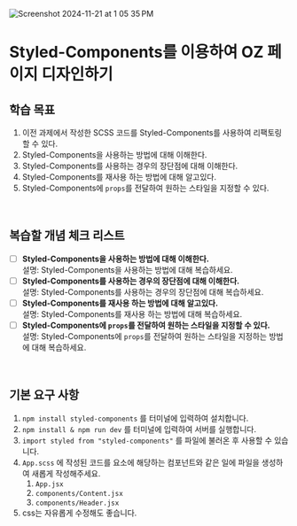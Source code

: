 ![Screenshot 2024-11-21 at 1 05 35 PM](https://github.com/user-attachments/assets/cd91b8a7-7638-4cd0-9766-2c9326a291ca)
# Styled-Components를 이용하여 OZ 페이지 디자인하기

## 학습 목표

1. 이전 과제에서 작성한 SCSS 코드를 Styled-Components를 사용하여 리팩토링할 수 있다.
2. Styled-Components을 사용하는 방법에 대해 이해한다.
3. Styled-Components를 사용하는 경우의 장단점에 대해 이해한다.
4. Styled-Components를 재사용 하는 방법에 대해 알고있다.
5. Styled-Components에 `props`를 전달하여 원하는 스타일을 지정할 수 있다.

<br/>

## 복습할 개념 체크 리스트

- [ ] **Styled-Components을 사용하는 방법에 대해 이해한다.**
      <br/>설명: Styled-Components을 사용하는 방법에 대해 복습하세요.
- [ ] **Styled-Components를 사용하는 경우의 장단점에 대해 이해한다.**
      <br/>설명: Styled-Components를 사용하는 경우의 장단점에 대해 복습하세요.
- [ ] **Styled-Components를 재사용 하는 방법에 대해 알고있다.**
      <br/>설명: Styled-Components를 재사용 하는 방법에 대해 복습하세요.
- [ ] **Styled-Components에 `props`를 전달하여 원하는 스타일을 지정할 수 있다.**
      <br/>설명: Styled-Components에 `props`를 전달하여 원하는 스타일을 지정하는 방법에 대해 복습하세요.

<br/>

## 기본 요구 사항

1. `npm install styled-components` 를 터미널에 입력하여 설치합니다.
2. `npm install & npm run dev` 를 터미널에 입력하여 서버를 실행합니다.
3. `import styled from "styled-components"` 를 파일에 불러온 후 사용할 수 있습니다.
4. `App.scss` 에 작성된 코드를 요소에 해당하는 컴포넌트와 같은 일에 파일을 생성하여 새롭게 작성해주세요.
   1. `App.jsx`
   2. `components/Content.jsx`
   3. `components/Header.jsx`
5. css는 자유롭게 수정해도 좋습니다.
